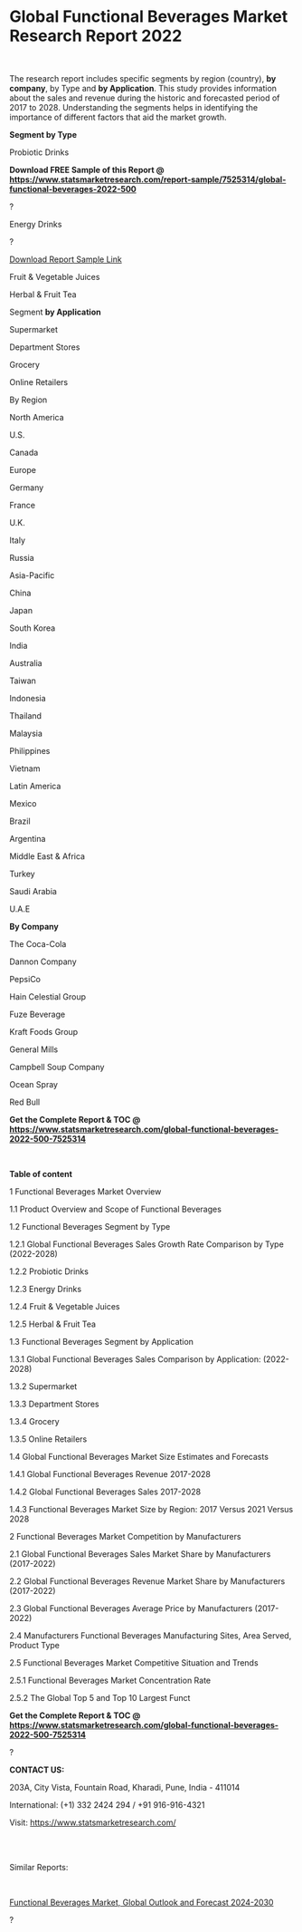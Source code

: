 <h1>Global Functional Beverages Market Research Report 2022</h1><br/><p>The research report includes specific segments by region (country), <strong>by company</strong>, by Type and <strong>by Application</strong>. This study provides information about the sales and revenue during the historic and forecasted period of 2017 to 2028. Understanding the segments helps in identifying the importance of different factors that aid the market growth.</p>
 
 
 
 <p><strong>Segment by Type</strong></p>
 
 
 
 <p>Probiotic Drinks</p>
 
 
 
 <div><b>Download FREE Sample of this Report @ <a href="https://www.statsmarketresearch.com/download-free-sample/7525314/global-functional-beverages-2022-500">https://www.statsmarketresearch.com/report-sample/7525314/global-functional-beverages-2022-500</a></b></div>
 
 
 
 <p>? </p>
 
 
 
 <p>Energy Drinks</p>
 
 
 
 <p>? </p>
 
 
 
 <p><a href="https://www.statsmarketresearch.com/download-free-sample/7525314/global-functional-beverages-2022-500">Download Report Sample Link</a></p>
 
 
 
 <p>Fruit & Vegetable Juices</p>
 
 
 
 <p>Herbal & Fruit Tea</p>
 
 
 
 <p>Segment <strong>by Application</strong></p>
 
 
 
 <p>Supermarket</p>
 
 
 
 <p>Department Stores</p>
 
 
 
 <p>Grocery</p>
 
 
 
 <p>Online Retailers</p>
 
 
 
 <p>By Region</p>
 
 
 
 <p>North America</p>
 
 
 
 <p>U.S.</p>
 
 
 
 <p>Canada</p>
 
 
 
 <p>Europe</p>
 
 
 
 <p>Germany</p>
 
 
 
 <p>France</p>
 
 
 
 <p>U.K.</p>
 
 
 
 <p>Italy</p>
 
 
 
 <p>Russia</p>
 
 
 
 <p>Asia-Pacific</p>
 
 
 
 <p>China</p>
 
 
 
 <p>Japan</p>
 
 
 
 <p>South Korea</p>
 
 
 
 <p>India</p>
 
 
 
 <p>Australia</p>
 
 
 
 <p>Taiwan</p>
 
 
 
 <p>Indonesia</p>
 
 
 
 <p>Thailand</p>
 
 
 
 <p>Malaysia</p>
 
 
 
 <p>Philippines</p>
 
 
 
 <p>Vietnam</p>
 
 
 
 <p>Latin America</p>
 
 
 
 <p>Mexico</p>
 
 
 
 <p>Brazil</p>
 
 
 
 <p>Argentina</p>
 
 
 
 <p>Middle East & Africa</p>
 
 
 
 <p>Turkey</p>
 
 
 
 <p>Saudi Arabia</p>
 
 
 
 <p>U.A.E</p>
 
 
 
 <p><strong>By Company</strong></p>
 
 
 
 <p>The Coca-Cola</p>
 
 
 
 <p>Dannon Company</p>
 
 
 
 <p>PepsiCo</p>
 
 
 
 <p>Hain Celestial Group</p>
 
 
 
 <p>Fuze Beverage</p>
 
 
 
 <p>Kraft Foods Group</p>
 
 
 
 <p>General Mills</p>
 
 
 
 <p>Campbell Soup Company</p>
 
 
 
 <p>Ocean Spray</p>
 
 
 
 <p>Red Bull</p>
 
 
 
 <div><b>Get the Complete Report & TOC @ <a href="https://www.statsmarketresearch.com/global-functional-beverages-2022-500-7525314">https://www.statsmarketresearch.com/global-functional-beverages-2022-500-7525314</a></b></div>
 
 
 
 <p><br />
 
 <b>Table of content</b></p>
 
 
 
 <p>1 Functional Beverages Market Overview<br />
 
 1.1 Product Overview and Scope of Functional Beverages<br />
 
 1.2 Functional Beverages Segment by Type<br />
 
 1.2.1 Global Functional Beverages Sales Growth Rate Comparison by Type (2022-2028)<br />
 
 1.2.2 Probiotic Drinks<br />
 
 1.2.3 Energy Drinks<br />
 
 1.2.4 Fruit & Vegetable Juices<br />
 
 1.2.5 Herbal & Fruit Tea<br />
 
 1.3 Functional Beverages Segment by Application<br />
 
 1.3.1 Global Functional Beverages Sales Comparison by Application: (2022-2028)<br />
 
 1.3.2 Supermarket<br />
 
 1.3.3 Department Stores<br />
 
 1.3.4 Grocery<br />
 
 1.3.5 Online Retailers<br />
 
 1.4 Global Functional Beverages Market Size Estimates and Forecasts<br />
 
 1.4.1 Global Functional Beverages Revenue 2017-2028<br />
 
 1.4.2 Global Functional Beverages Sales 2017-2028<br />
 
 1.4.3 Functional Beverages Market Size by Region: 2017 Versus 2021 Versus 2028<br />
 
 2 Functional Beverages Market Competition by Manufacturers<br />
 
 2.1 Global Functional Beverages Sales Market Share by Manufacturers (2017-2022)<br />
 
 2.2 Global Functional Beverages Revenue Market Share by Manufacturers (2017-2022)<br />
 
 2.3 Global Functional Beverages Average Price by Manufacturers (2017-2022)<br />
 
 2.4 Manufacturers Functional Beverages Manufacturing Sites, Area Served, Product Type<br />
 
 2.5 Functional Beverages Market Competitive Situation and Trends<br />
 
 2.5.1 Functional Beverages Market Concentration Rate<br />
 
 2.5.2 The Global Top 5 and Top 10 Largest Funct</p>
 
 
 
 <div><b>Get the Complete Report & TOC @ <a href="https://www.statsmarketresearch.com/global-functional-beverages-2022-500-7525314">https://www.statsmarketresearch.com/global-functional-beverages-2022-500-7525314</a></b></div>
 
 
 
 <p>? </p>
 
 
 
 <p><b>CONTACT US:</b><br />
 
 203A, City Vista, Fountain Road, Kharadi, Pune, India - 411014<br />
 
 International: (+1) 332 2424 294 / +91 916-916-4321<br />
 
 Visit: <a href="https://www.statsmarketresearch.com/">https://www.statsmarketresearch.com/</a><br />
 
 <br />
 
 <br />
 
 Similar Reports:<br />
 
 <br />
 
 <a href="https://www.statsmarketresearch.com/global-functional-beverages-forecast-2024-2030-587-7897963">Functional Beverages Market, Global Outlook and Forecast 2024-2030</a><br />
 
 ? </p>
